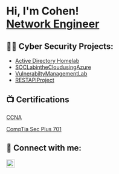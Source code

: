<h1>Hi, I'm Cohen! <br/><a href="https://github.com/joshmadakor1"><a href="https://www.linkedin.com/in/cohenpdavis/">Network Engineer</a>
<h2>👨‍💻 Cyber Security Projects:</h2>

- [Active Directory Homelab](https://github.com/misteruntouchable/activedirectorylab/tree/main)
- [SOCLabintheCloudusingAzure](https://github.com/misteruntouchable/SOCLabintheCloudusingAzure/tree/main)
- [VulnerabiltyManagementLab](https://github.com/misteruntouchable/VulnerabiltyManagementProject/tree/main)
- [RESTAPIProject](https://github.com/misteruntouchable/RestAPITutorial/tree/main)
<h2>📺 Certifications</h2>

[CCNA](https://www.credly.com/badges/5443efb6-fd6f-4f91-bc4b-885e1d9e0a48/public_url)

[CompTia Sec Plus 701](https://www.credly.com/badges/ae2106da-2cba-4369-9094-e2fcd3e37a55/public_url)



<h2> 🤳 Connect with me:</h2>

[<img align="left" alt="CohenDavis | LinkedIn" width="22px" src="https://cdn.jsdelivr.net/npm/simple-icons@v3/icons/linkedin.svg" />][linkedin]

[linkedin]: https://linkedin.com/in/cohenpdavis

<!--


Here are some ideas to get you started:

- 🔭 I’m currently working on ...
- 🌱 I’m currently learning ...
- 👯 I’m looking to collaborate on ...
- 🤔 I’m looking for help with ...
- 💬 Ask me about ...
- 📫 How to reach me: ...
- 😄 Pronouns: ...
- ⚡ Fun fact: ...
-->

